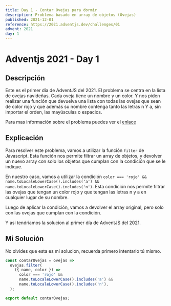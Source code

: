 ```yaml
---
title: Day 1 - Contar Ovejas para dormir
description: Problema basado en array de objetos (Ovejas)
published: 2021-12-01
reference: https://2021.adventjs.dev/challenges/01
advent: 2021
day: 1
---
```


# Adventjs 2021 - Day 1

## Descripción

Este es el primer día de AdventJS del 2021. El problema se centra en la lista de ovejas navideñas. Cada oveja tiene un nombre y un color.
Y nos piden realizar una función que devuelva una lista con todas las ovejas que sean de color rojo y que además su nombre contenga tanto las letras n Y a, sin importar el orden, las mayúsculas o espacios.

Para mas información sobre el problema puedes ver el [enlace](https://2021.adventjs.dev/challenges/01)

## Explicación

Para resolver este problema, vamos a utilizar la función `filter` de Javascript. Esta función nos permite filtrar un array de objetos, y devolver un nuevo array con solo los objetos que cumplan con la condición que se le indique.

En nuestro caso, vamos a utilizar la condición `color === 'rojo' && name.toLocaleLowerCase().includes('a') && name.toLocaleLowerCase().includes('n')`. Esta condición nos permite filtrar las ovejas que tengan un color rojo y que tengan las letras n y a en cualquier lugar de su nombre.

Luego de aplicar la condición, vamos a devolver el array original, pero solo con las ovejas que cumplan con la condición.

Y asi tendriamos la solucion al primer día de AdventJS del 2021.

## Mi Solución

No olvides que esta es mi solucion, recuerda primero intentarlo tú mismo.

```js
const contarOvejas = ovejas =>
  ovejas.filter(
    ({ name, color }) =>
      color === 'rojo' &&
      name.toLocaleLowerCase().includes('a') &&
      name.toLocaleLowerCase().includes('n'),
  );

export default contarOvejas;
```

